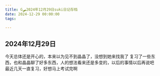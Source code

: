 ```yaml
---
title: G🛹2024年12月29日suki日记存档
date: 2024-12-29 00:00:00
tags:

---
```


## 2024年12月29日
今天总体还是开心的，本来以为见不到晶晶了，没想到她来找我了
复习了一些东西，也和晶晶聊了好多东西，人的想法看来还是多变的，以后的事情以后再说吧
最近几天一直复习，好想马上考试完啊